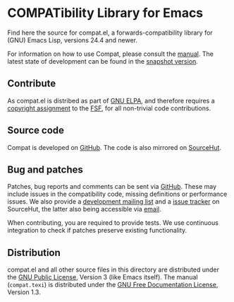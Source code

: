 COMPATibility Library for Emacs
===============================

Find here the source for compat.el, a forwards-compatibility library
for (GNU) Emacs Lisp, versions 24.4 and newer.

For information on how to use Compat, please consult the [manual].
The latest state of development can be found in the [snapshot
version].

[manual]:
    https://elpa.gnu.org/packages/doc/compat.html
[snapshot version]:
    https://elpa.gnu.org/devel/doc/compat.html

Contribute
----------

As compat.el is distribed as part of [GNU ELPA], and therefore
requires a [copyright assignment] to the [FSF], for all non-trivial code
contributions.

[GNU ELPA]:
    http://elpa.gnu.org/packages/compat.html
[copyright assignment]:
    https://www.gnu.org/software/emacs/manual/html_node/emacs/Copyright-Assignment.html
[FSF]:
    https://www.fsf.org/

Source code
-----------

Compat is developed on [GitHub].  The code is also mirrored on [SourceHut].

[GitHub]:
    https://github.com/emacs-compat/compat
[SourceHut]:
    https://sr.ht/~pkal/compat

Bug and patches
---------------

Patches, bug reports and comments can be sent via [GitHub].  These may
include issues in the compatibility code, missing definitions or
performance issues.  We also provide a [development mailing list] and
a [issue tracker] on SourceHut, the latter also being accessible via
[email].

When contributing, you are required to provide tests. We use continuous
integration to check if patches preserve existing functionality.

[development mailing list]:
    https://lists.sr.ht/~pkal/compat-devel
[issue tracker]:
    https://todo.sr.ht/~pkal/compat
[email]:
    mailto:~pkal/compat@todo.sr.ht

Distribution
------------

compat.el and all other source files in this directory are distributed
under the [GNU Public License], Version 3 (like Emacs itself).  The manual
(`compat.texi`) is distributed under the [GNU Free Documentation
License], Version 1.3.

[GNU Public License]:
    https://www.gnu.org/licenses/gpl-3.0.en.html
[GNU Free Documentation License]:
    https://www.gnu.org/licenses/fdl-1.3.html
